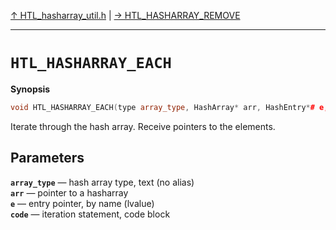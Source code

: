 [&#8593; HTL_hasharray_util.h](HTL_hasharray_util.h.md) | [&#8594; HTL_HASHARRAY_REMOVE](HTL_hasharray_util.h--htl_hasharray_remove.md)
***

# `HTL_HASHARRAY_EACH`
**Synopsis**

```cpp
void HTL_HASHARRAY_EACH(type array_type, HashArray* arr, HashEntry*# e, {} ...code)
```

Iterate through the hash array.
Receive pointers to the elements.


## Parameters
**`array_type`** &#8213; hash array type,         text (no alias)  
**`arr`** &#8213; pointer to a hasharray  
**`e`** &#8213; entry pointer,           by name (lvalue)  
**`code`** &#8213; iteration statement,     code block  

